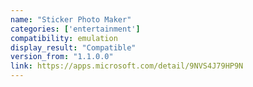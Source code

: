 ```yaml
---
name: "Sticker Photo Maker"
categories: ['entertainment']
compatibility: emulation
display_result: "Compatible"
version_from: "1.1.0.0"
link: https://apps.microsoft.com/detail/9NVS4J79HP9N
---
```

